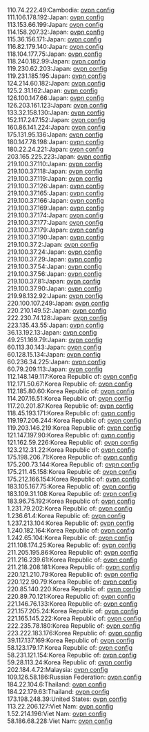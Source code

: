 110.74.222.49:Cambodia: [ovpn config](vpn/110_74_222_49.ovpn)  
111.106.178.192:Japan: [ovpn config](vpn/111_106_178_192.ovpn)  
113.153.66.199:Japan: [ovpn config](vpn/113_153_66_199.ovpn)  
114.158.207.32:Japan: [ovpn config](vpn/114_158_207_32.ovpn)  
115.36.156.171:Japan: [ovpn config](vpn/115_36_156_171.ovpn)  
116.82.179.140:Japan: [ovpn config](vpn/116_82_179_140.ovpn)  
118.104.177.75:Japan: [ovpn config](vpn/118_104_177_75.ovpn)  
118.240.182.99:Japan: [ovpn config](vpn/118_240_182_99.ovpn)  
119.230.62.203:Japan: [ovpn config](vpn/119_230_62_203.ovpn)  
119.231.185.195:Japan: [ovpn config](vpn/119_231_185_195.ovpn)  
124.214.60.182:Japan: [ovpn config](vpn/124_214_60_182.ovpn)  
125.2.31.162:Japan: [ovpn config](vpn/125_2_31_162.ovpn)  
126.100.147.66:Japan: [ovpn config](vpn/126_100_147_66.ovpn)  
126.203.161.123:Japan: [ovpn config](vpn/126_203_161_123.ovpn)  
133.32.158.130:Japan: [ovpn config](vpn/133_32_158_130.ovpn)  
152.117.247.152:Japan: [ovpn config](vpn/152_117_247_152.ovpn)  
160.86.141.224:Japan: [ovpn config](vpn/160_86_141_224.ovpn)  
175.131.95.136:Japan: [ovpn config](vpn/175_131_95_136.ovpn)  
180.147.78.198:Japan: [ovpn config](vpn/180_147_78_198.ovpn)  
180.22.24.221:Japan: [ovpn config](vpn/180_22_24_221.ovpn)  
203.165.225.223:Japan: [ovpn config](vpn/203_165_225_223.ovpn)  
219.100.37.110:Japan: [ovpn config](vpn/219_100_37_110.ovpn)  
219.100.37.118:Japan: [ovpn config](vpn/219_100_37_118.ovpn)  
219.100.37.119:Japan: [ovpn config](vpn/219_100_37_119.ovpn)  
219.100.37.126:Japan: [ovpn config](vpn/219_100_37_126.ovpn)  
219.100.37.165:Japan: [ovpn config](vpn/219_100_37_165.ovpn)  
219.100.37.166:Japan: [ovpn config](vpn/219_100_37_166.ovpn)  
219.100.37.169:Japan: [ovpn config](vpn/219_100_37_169.ovpn)  
219.100.37.174:Japan: [ovpn config](vpn/219_100_37_174.ovpn)  
219.100.37.177:Japan: [ovpn config](vpn/219_100_37_177.ovpn)  
219.100.37.179:Japan: [ovpn config](vpn/219_100_37_179.ovpn)  
219.100.37.190:Japan: [ovpn config](vpn/219_100_37_190.ovpn)  
219.100.37.2:Japan: [ovpn config](vpn/219_100_37_2.ovpn)  
219.100.37.24:Japan: [ovpn config](vpn/219_100_37_24.ovpn)  
219.100.37.29:Japan: [ovpn config](vpn/219_100_37_29.ovpn)  
219.100.37.54:Japan: [ovpn config](vpn/219_100_37_54.ovpn)  
219.100.37.56:Japan: [ovpn config](vpn/219_100_37_56.ovpn)  
219.100.37.81:Japan: [ovpn config](vpn/219_100_37_81.ovpn)  
219.100.37.90:Japan: [ovpn config](vpn/219_100_37_90.ovpn)  
219.98.132.92:Japan: [ovpn config](vpn/219_98_132_92.ovpn)  
220.100.107.249:Japan: [ovpn config](vpn/220_100_107_249.ovpn)  
220.210.149.52:Japan: [ovpn config](vpn/220_210_149_52.ovpn)  
222.230.74.128:Japan: [ovpn config](vpn/222_230_74_128.ovpn)  
223.135.43.55:Japan: [ovpn config](vpn/223_135_43_55.ovpn)  
36.13.192.13:Japan: [ovpn config](vpn/36_13_192_13.ovpn)  
49.251.169.79:Japan: [ovpn config](vpn/49_251_169_79.ovpn)  
60.113.30.143:Japan: [ovpn config](vpn/60_113_30_143.ovpn)  
60.128.15.134:Japan: [ovpn config](vpn/60_128_15_134.ovpn)  
60.236.34.225:Japan: [ovpn config](vpn/60_236_34_225.ovpn)  
60.79.209.113:Japan: [ovpn config](vpn/60_79_209_113.ovpn)  
112.148.149.117:Korea Republic of: [ovpn config](vpn/112_148_149_117.ovpn)  
112.171.50.67:Korea Republic of: [ovpn config](vpn/112_171_50_67.ovpn)  
112.185.80.60:Korea Republic of: [ovpn config](vpn/112_185_80_60.ovpn)  
114.207.16.51:Korea Republic of: [ovpn config](vpn/114_207_16_51.ovpn)  
117.20.201.87:Korea Republic of: [ovpn config](vpn/117_20_201_87.ovpn)  
118.45.193.171:Korea Republic of: [ovpn config](vpn/118_45_193_171.ovpn)  
119.197.206.244:Korea Republic of: [ovpn config](vpn/119_197_206_244.ovpn)  
119.203.146.219:Korea Republic of: [ovpn config](vpn/119_203_146_219.ovpn)  
121.147.197.90:Korea Republic of: [ovpn config](vpn/121_147_197_90.ovpn)  
121.162.59.226:Korea Republic of: [ovpn config](vpn/121_162_59_226.ovpn)  
123.212.31.22:Korea Republic of: [ovpn config](vpn/123_212_31_22.ovpn)  
175.198.206.71:Korea Republic of: [ovpn config](vpn/175_198_206_71.ovpn)  
175.200.73.144:Korea Republic of: [ovpn config](vpn/175_200_73_144.ovpn)  
175.211.45.158:Korea Republic of: [ovpn config](vpn/175_211_45_158.ovpn)  
175.212.166.154:Korea Republic of: [ovpn config](vpn/175_212_166_154.ovpn)  
183.105.167.75:Korea Republic of: [ovpn config](vpn/183_105_167_75.ovpn)  
183.109.31.108:Korea Republic of: [ovpn config](vpn/183_109_31_108.ovpn)  
183.96.75.192:Korea Republic of: [ovpn config](vpn/183_96_75_192.ovpn)  
1.231.79.202:Korea Republic of: [ovpn config](vpn/1_231_79_202.ovpn)  
1.236.61.4:Korea Republic of: [ovpn config](vpn/1_236_61_4.ovpn)  
1.237.213.104:Korea Republic of: [ovpn config](vpn/1_237_213_104.ovpn)  
1.240.182.164:Korea Republic of: [ovpn config](vpn/1_240_182_164.ovpn)  
1.242.65.104:Korea Republic of: [ovpn config](vpn/1_242_65_104.ovpn)  
211.108.174.25:Korea Republic of: [ovpn config](vpn/211_108_174_25.ovpn)  
211.205.195.86:Korea Republic of: [ovpn config](vpn/211_205_195_86.ovpn)  
211.216.239.61:Korea Republic of: [ovpn config](vpn/211_216_239_61.ovpn)  
211.218.208.181:Korea Republic of: [ovpn config](vpn/211_218_208_181.ovpn)  
220.121.210.79:Korea Republic of: [ovpn config](vpn/220_121_210_79.ovpn)  
220.122.90.79:Korea Republic of: [ovpn config](vpn/220_122_90_79.ovpn)  
220.85.140.220:Korea Republic of: [ovpn config](vpn/220_85_140_220.ovpn)  
220.89.70.121:Korea Republic of: [ovpn config](vpn/220_89_70_121.ovpn)  
221.146.76.133:Korea Republic of: [ovpn config](vpn/221_146_76_133.ovpn)  
221.157.205.24:Korea Republic of: [ovpn config](vpn/221_157_205_24.ovpn)  
221.165.145.222:Korea Republic of: [ovpn config](vpn/221_165_145_222.ovpn)  
222.235.78.180:Korea Republic of: [ovpn config](vpn/222_235_78_180.ovpn)  
223.222.183.176:Korea Republic of: [ovpn config](vpn/223_222_183_176.ovpn)  
39.117.137.169:Korea Republic of: [ovpn config](vpn/39_117_137_169.ovpn)  
58.123.179.17:Korea Republic of: [ovpn config](vpn/58_123_179_17.ovpn)  
58.231.121.154:Korea Republic of: [ovpn config](vpn/58_231_121_154.ovpn)  
59.28.113.24:Korea Republic of: [ovpn config](vpn/59_28_113_24.ovpn)  
202.184.4.72:Malaysia: [ovpn config](vpn/202_184_4_72.ovpn)  
109.126.58.186:Russian Federation: [ovpn config](vpn/109_126_58_186.ovpn)  
184.22.104.6:Thailand: [ovpn config](vpn/184_22_104_6.ovpn)  
184.22.179.63:Thailand: [ovpn config](vpn/184_22_179_63.ovpn)  
173.198.248.39:United States: [ovpn config](vpn/173_198_248_39.ovpn)  
113.22.206.127:Viet Nam: [ovpn config](vpn/113_22_206_127.ovpn)  
1.52.214.196:Viet Nam: [ovpn config](vpn/1_52_214_196.ovpn)  
58.186.68.228:Viet Nam: [ovpn config](vpn/58_186_68_228.ovpn)  
